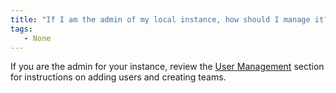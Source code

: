 ```yaml
---
title: "If I am the admin of my local instance, how should I manage it?"
tags:
   - None
---
```

If you are the admin for your instance, review the [User Management](../guides/hosting/iam/manage-organization.md) section for instructions on adding users and creating teams.